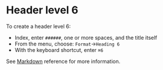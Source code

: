 # Header level 6

To create a header level 6:

- Index, enter `######`, one or more spaces, and the title itself
- From the menu, choose: `Format`→`Heading 6`
- With the keyboard shortcut, enter `⌘6`

See  [Markdown](/stylo/documentation/markdown#md-headers) reference for more information. 
